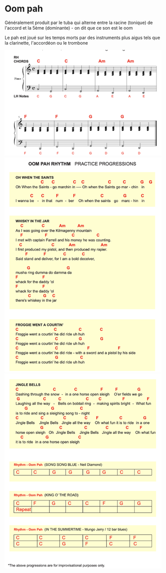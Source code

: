 # Oom pah

Généralement produit par le tuba qui alterne entre la racine (tonique) de l'accord et la 5ème (dominante) - on dit que ce son est le oom

Le pah est joué sur les temps morts par des instruments plus aigus tels que la clarinette, l'accordéon ou le trombone

![1](1.png "1")
![2](2.png "2")
![3](3.png "3")